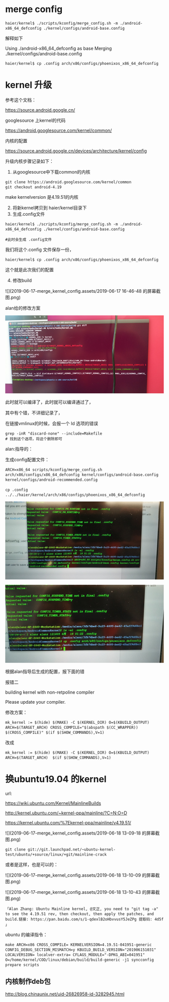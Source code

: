 # merge config

```shell
haier/kernel$ ./scripts/kconfig/merge_config.sh -m ./android-x86_64_defconfig ./kernel/configs/android-base.config
```

解释如下

Using ./android-x86_64_defconfig as base
Merging ./kernel/configs/android-base.config

```shell
haier/kernel$ cp .config arch/x86/configs/phoenixos_x86_64_defconfig
```

# kernel 升级

参考这个文档：

https://source.android.google.cn/

googlesource 上kernel的代码

https://android.googlesource.com/kernel/common/

内核的配置

https://source.android.google.cn/devices/architecture/kernel/config





升级内核步骤记录如下：

1. 从googlesource中下载common的内核

```shell
git clone https://android.googlesource.com/kernel/common
git checkout android-4.19
```

make kernelversion 是4.19.51的内核

2. 将新kernel拷贝到 haier/kernel目录下
3. 生成.config文件

```shell
haier/kernel$ ./scripts/kconfig/merge_config.sh -m ./android-x86_64_defconfig ./kernel/configs/android-base.config

#此时会生成 .config文件

```

我们将这个.config 文件保存一份，

```shell
haier/kernel$ cp .config arch/x86/configs/phoenixos_x86_64_defconfig
```

这个就是此次我们的配置

4. 修改build

![](2019-06-17-merge_kernel_config.assets/2019-06-17 16-46-48 的屏幕截图.png)

alan给的修改方案

![](2019-06-17-merge_kernel_config.assets/111.jpg)

此时就可以编译了，此时就可以编译通过了，

其中有个错，不详细记录了，

在链接vmlinux的时候，会报一个 ld 选项的错误

```shell
grep -inR "discard-none" --include=Makefile
# 找到这个选项，将这个删除即可 
```







alan:指导的：

生成config配置文件：

```shell
ARCH=x86_64 scripts/kconfig/merge_config.sh arch/x86/configs/x86_64_defconfig kernel/configs/android-base.config kernel/configs/android-recommended.config

cp .config ../../haier/kernel/arch/x86/configs/phoenixos_x86_64_defconfig
```

![](2019-06-17-merge_kernel_config.assets/2055813736.jpg)

![](2019-06-17-merge_kernel_config.assets/525933481.jpg)

根据alan指导后生成的配置，报下面的错

报错二

building kernel with non-retpoline compiler

Please update your compiler.

修改方案：

```shell
mk_kernel := $(hide) $(MAKE) -C $(KERNEL_DIR) O=$(KBUILD_OUTPUT) ARCH=$(TARGET_ARCH) CROSS_COMPILE="$(abspath $(CC_WRAPPER)) $(CROSS_COMPILE)" $(if $(SHOW_COMMANDS),V=1)  
```

改成

```shell
mk_kernel := $(hide) $(MAKE) -C $(KERNEL_DIR) O=$(KBUILD_OUTPUT) ARCH=$(TARGET_ARCH)  $(if $(SHOW_COMMANDS),V=1)  
```

# 换ubuntu19.04 的kernel

url:

https://wiki.ubuntu.com/Kernel/MainlineBuilds

<http://kernel.ubuntu.com/~kernel-ppa/mainline/?C=N;O=D>

https://kernel.ubuntu.com/%7Ekernel-ppa/mainline/v4.19.51/

![](2019-06-17-merge_kernel_config.assets/2019-06-18 13-09-18 的屏幕截图.png)

```shell
git clone git://git.launchpad.net/~ubuntu-kernel-test/ubuntu/+source/linux/+git/mainline-crack
```

或者是这样，也是可以的：

![](2019-06-17-merge_kernel_config.assets/2019-06-18 13-10-09 的屏幕截图.png)

![](2019-06-17-merge_kernel_config.assets/2019-06-18 13-10-43 的屏幕截图.png)



```
「Alan Zhang: Ubuntu Mainline kernel, @文正, you need to "git tag -a" to see the 4.19.51 rev, then checkout, then apply the patches, and build.链接: https://pan.baidu.com/s/1-qdexlB2oHbvvusY5JeZPg 提取码: 4d5f 」
```

ubuntu 的编译指令：

```shell
make ARCH=x86 CROSS_COMPILE= KERNELVERSION=4.19.51-041951-generic CONFIG_DEBUG_SECTION_MISMATCH=y KBUILD_BUILD_VERSION="201906151031" LOCALVERSION= localver-extra= CFLAGS_MODULE="-DPKG_ABI=041951" O=/home/kernel/COD/linux/debian/build/build-generic -j1 syncconfig prepare scripts
```

## 内核制作deb包

http://blog.chinaunix.net/uid-26826958-id-3282945.html


